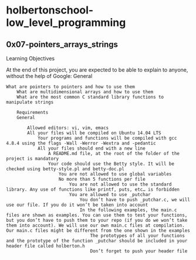 # holbertonschool-low_level_programming
## 0x07-pointers_arrays_strings

Learning Objectives

At the end of this project, you are expected to be able to explain to anyone, without the help of Google:
General

    What are pointers to pointers and how to use them
        What are multidimensional arrays and how to use them
	    What are the most common C standard library functions to manipulate strings

	    Requirements
	    General

	        Allowed editors: vi, vim, emacs
		    All your files will be compiled on Ubuntu 14.04 LTS
		        Your programs and functions will be compiled with gcc 4.8.4 using the flags -Wall -Werror -Wextra and -pedantic
			    All your files should end with a new line
			        A README.md file, at the root of the folder of the project is mandatory
				    Your code should use the Betty style. It will be checked using betty-style.pl and betty-doc.pl
				        You are not allowed to use global variables
					    No more than 5 functions per file
					        You are not allowed to use the standard library. Any use of functions like printf, puts, etc… is forbidden
						    You are allowed to use _putchar
						        You don’t have to push _putchar.c, we will use our file. If you do it won’t be taken into account
							    In the following examples, the main.c files are shown as examples. You can use them to test your functions, but you don’t have to push them to your repo (if you do we won’t take them into account). We will use our own main.c files at compilation. Our main.c files might be different from the one shown in the examples
							        The prototypes of all your functions and the prototype of the function _putchar should be included in your header file called holberton.h
								    Don’t forget to push your header file

